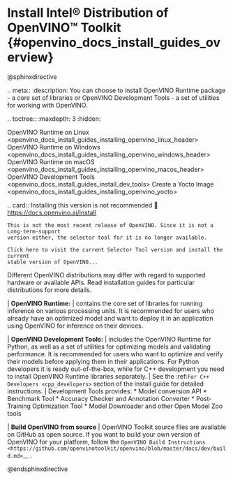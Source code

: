 # Install Intel® Distribution of OpenVINO™ Toolkit {#openvino_docs_install_guides_overview}

@sphinxdirective

.. meta::
   :description: You can choose to install OpenVINO Runtime package - a core set 
                 of libraries or OpenVINO Development Tools - a set of utilities 
                 for working with OpenVINO.


.. toctree::
   :maxdepth: 3
   :hidden:

   OpenVINO Runtime on Linux <openvino_docs_install_guides_installing_openvino_linux_header>
   OpenVINO Runtime on Windows <openvino_docs_install_guides_installing_openvino_windows_header>
   OpenVINO Runtime on macOS <openvino_docs_install_guides_installing_openvino_macos_header>  
   OpenVINO Development Tools <openvino_docs_install_guides_install_dev_tools>
   Create a Yocto Image <openvino_docs_install_guides_installing_openvino_yocto>


.. card:: Installing this version is not recommended
    :link: https://docs.openvino.ai/install

    This is not the most recent release of OpenVINO. Since it is not a Long-term-support
    version either, the selector tool for it is no longer available. 
    
    Click here to visit the current Selector Tool version and install the current
    stable version of OpenVINO...


Different OpenVINO distributions may differ with regard to supported hardware or available APIs.
Read installation guides for particular distributions for more details. 

| **OpenVINO Runtime:** 
|    contains the core set of libraries for running inference on various processing units. It is recommended for users who already have an optimized model 
     and want to deploy it in an application using OpenVINO for inference on their devices.

| **OpenVINO Development Tools:** 
|    includes the OpenVINO Runtime for Python, as well as a set of utilities for optimizing models and validating performance. 
     It is recommended for users who want to optimize and verify their models before applying them in their applications.
     For Python developers it is ready out-of-the-box, while for C++ development you need to install OpenVINO Runtime libraries separately.
|    See the :ref:`For C++ Developers <cpp_developers>` section of the install guide for detailed instructions.
|    Development Tools provides:
     * Model conversion API
     * Benchmark Tool
     * Accuracy Checker and Annotation Converter
     * Post-Training Optimization Tool
     * Model Downloader and other Open Model Zoo tools


| **Build OpenVINO from source**
|    OpenVINO Toolkit source files are available on GitHub as open source. If you want to build your own version of OpenVINO for your platform, 
     follow the `OpenVINO Build Instructions <https://github.com/openvinotoolkit/openvino/blob/master/docs/dev/build.md>`__ .




@endsphinxdirective

